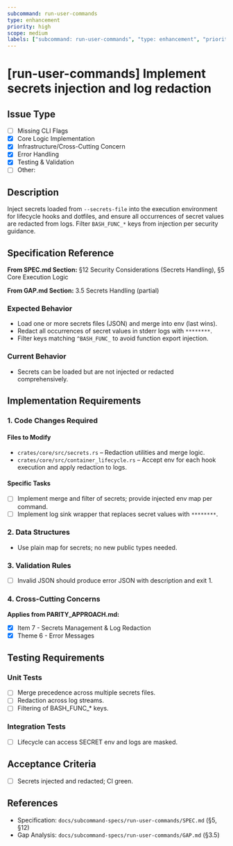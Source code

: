 ```yaml
---
subcommand: run-user-commands
type: enhancement
priority: high
scope: medium
labels: ["subcommand: run-user-commands", "type: enhancement", "priority: high", "area: security"]
---
```


# [run-user-commands] Implement secrets injection and log redaction

## Issue Type
- [ ] Missing CLI Flags
- [x] Core Logic Implementation
- [x] Infrastructure/Cross-Cutting Concern
- [x] Error Handling
- [x] Testing & Validation
- [ ] Other: 

## Description
Inject secrets loaded from `--secrets-file` into the execution environment for lifecycle hooks and dotfiles, and ensure all occurrences of secret values are redacted from logs. Filter `BASH_FUNC_*` keys from injection per security guidance.

## Specification Reference

**From SPEC.md Section:** §12 Security Considerations (Secrets Handling), §5 Core Execution Logic

**From GAP.md Section:** 3.5 Secrets Handling (partial)

### Expected Behavior
- Load one or more secrets files (JSON) and merge into env (last wins).
- Redact all occurrences of secret values in stderr logs with `********`.
- Filter keys matching `^BASH_FUNC_` to avoid function export injection.

### Current Behavior
- Secrets can be loaded but are not injected or redacted comprehensively.

## Implementation Requirements

### 1. Code Changes Required

#### Files to Modify
- `crates/core/src/secrets.rs` – Redaction utilities and merge logic.
- `crates/core/src/container_lifecycle.rs` – Accept env for each hook execution and apply redaction to logs.

#### Specific Tasks
- [ ] Implement merge and filter of secrets; provide injected env map per command.
- [ ] Implement log sink wrapper that replaces secret values with `********`.

### 2. Data Structures
- Use plain map for secrets; no new public types needed.

### 3. Validation Rules
- [ ] Invalid JSON should produce error JSON with description and exit 1.

### 4. Cross-Cutting Concerns

**Applies from PARITY_APPROACH.md:**
- [x] Item 7 - Secrets Management & Log Redaction
- [x] Theme 6 - Error Messages

## Testing Requirements

### Unit Tests
- [ ] Merge precedence across multiple secrets files.
- [ ] Redaction across log streams.
- [ ] Filtering of BASH_FUNC_* keys.

### Integration Tests
- [ ] Lifecycle can access SECRET env and logs are masked.

## Acceptance Criteria
- [ ] Secrets injected and redacted; CI green.

## References
- Specification: `docs/subcommand-specs/run-user-commands/SPEC.md` (§5, §12)
- Gap Analysis: `docs/subcommand-specs/run-user-commands/GAP.md` (§3.5)
